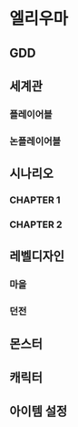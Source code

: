 # 엘리우마
## GDD
## 세계관
### 플레이어블
### 논플레이어블
## 시나리오
### CHAPTER 1
### CHAPTER 2
## 레벨디자인
### 마을
### 던전
## 몬스터
## 캐릭터
## 아이템 설정